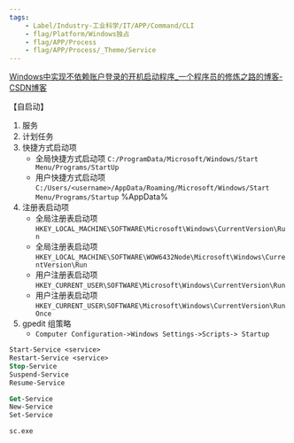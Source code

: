 ```yaml
---
tags:
    - Label/Industry-工业科学/IT/APP/Command/CLI
    - flag/Platform/Windows独占
    - flag/APP/Process
    - flag/APP/Process/_Theme/Service
---
```


[Windows中实现不依赖账户登录的开机启动程序_一个程序员的修炼之路的博客-CSDN博客](https://blog.csdn.net/CJF_iceKing/article/details/71725935)


【自启动】

1. 服务
2. 计划任务
3. 快捷方式启动项
    - 全局快捷方式启动项 `C:/ProgramData/Microsoft/Windows/Start Menu/Programs/StartUp`
    - 用户快捷方式启动项 `C:/Users/<username>/AppData/Roaming/Microsoft/Windows/Start Menu/Programs/Startup` %AppData%
4. 注册表启动项
    - 全局注册表启动项 `HKEY_LOCAL_MACHINE\SOFTWARE\Microsoft\Windows\CurrentVersion\Run`
    - 全局注册表启动项 `HKEY_LOCAL_MACHINE\SOFTWARE\WOW6432Node\Microsoft\Windows\CurrentVersion\Run`
    - 用户注册表启动项 `HKEY_CURRENT_USER\SOFTWARE\Microsoft\Windows\CurrentVersion\Run`
    - 用户注册表启动项 `HKEY_CURRENT_USER\SOFTWARE\Microsoft\Windows\CurrentVersion\RunOnce`
5. gpedit 组策略
    - `Computer Configuration->Windows Settings->Scripts-> Startup`


```ps
Start-Service <service>
Restart-Service <service>
Stop-Service
Suspend-Service
Resume-Service

Get-Service
New-Service
Set-Service

sc.exe

```